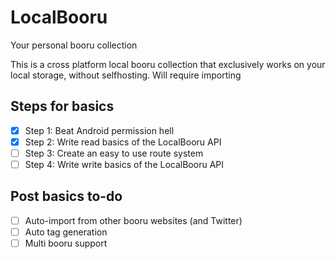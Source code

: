 # LocalBooru
Your personal booru collection

This is a cross platform local booru collection that exclusively works on your local storage, without selfhosting. Will require importing

## Steps for basics
- [x] Step 1: Beat Android permission hell
- [x] Step 2: Write read basics of the LocalBooru API
- [ ] Step 3: Create an easy to use route system
- [ ] Step 4: Write write basics of the LocalBooru API

## Post basics to-do
- [ ] Auto-import from other booru websites (and Twitter)
- [ ] Auto tag generation
- [ ] Multi booru support